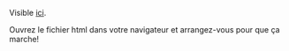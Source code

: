Visible [ici](https://simplejul.github.io/jqSwitcher/).
  
  
Ouvrez le fichier html dans votre navigateur et arrangez-vous pour que ça marche!

